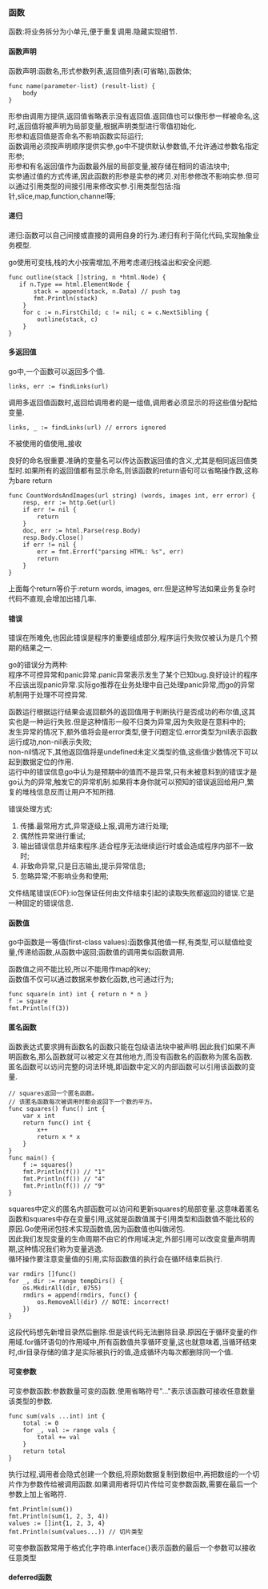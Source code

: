 ### 函数 ###

函数:将业务拆分为小单元,便于重复调用.隐藏实现细节.

#### 函数声明 ####

函数声明:函数名,形式参数列表,返回值列表(可省略),函数体;

	func name(parameter-list) (result-list) {
	    body
	}

形参由调用方提供,返回值省略表示没有返回值.返回值也可以像形参一样被命名,这时,返回值将被声明为局部变量,根据声明类型进行零值初始化.    
形参和返回值是否命名不影响函数实际运行;    
函数调用必须按声明顺序提供实参,go中不提供默认参数值,不允许通过参数名指定形参;    
形参和有名返回值作为函数最外层的局部变量,被存储在相同的语法块中;    
实参通过值的方式传递,因此函数的形参是实参的拷贝.对形参修改不影响实参.但可以通过引用类型的间接引用来修改实参.引用类型包括:指针,slice,map,function,channel等;    


#### 递归 ####

递归:函数可以自己间接或直接的调用自身的行为.递归有利于简化代码,实现抽象业务模型.

go使用可变栈,栈的大小按需增加,不用考虑递归栈溢出和安全问题.

	func outline(stack []string, n *html.Node) {
 	   if n.Type == html.ElementNode {
 	       stack = append(stack, n.Data) // push tag
 	       fmt.Println(stack)
 		}
  		for c := n.FirstChild; c != nil; c = c.NextSibling {
	        outline(stack, c)
	    }
	}

#### 多返回值 ####

go中,一个函数可以返回多个值.

	links, err := findLinks(url)

调用多返回值函数时,返回给调用者的是一组值,调用者必须显示的将这些值分配给变量.

	links, _ := findLinks(url) // errors ignored

不被使用的值使用_接收

良好的命名很重要.准确的变量名可以传达函数返回值的含义,尤其是相同返回值类型时.如果所有的返回值都有显示命名,则该函数的return语句可以省略操作数,这称为bare return

	func CountWordsAndImages(url string) (words, images int, err error) {
		resp, err := http.Get(url)
		if err != nil {
			return
		}
    	doc, err := html.Parse(resp.Body)
    	resp.Body.Close()
    	if err != nil {
        	err = fmt.Errorf("parsing HTML: %s", err)
        	return
    	}
	}

上面每个return等价于:return words, images, err.但是这种写法如果业务复杂时代码不直观,会增加出错几率.

#### 错误 ####
错误在所难免,也因此错误是程序的重要组成部分,程序运行失败仅被认为是几个预期的结果之一.



go的错误分为两种:    
程序不可控异常和panic异常.panic异常表示发生了某个已知bug.良好设计的程序不应该出现panic异常.实际go推荐在业务处理中自己处理panic异常,而go的异常机制用于处理不可控异常.

函数运行根据运行结果会返回额外的返回值用于判断执行是否成功的布尔值,这其实也是一种运行失败.但是这种情形一般不归类为异常,因为失败是在意料中的;    
发生异常的情况下,额外值将会是error类型,便于问题定位.error类型为nil表示函数运行成功,non-nil表示失败;    
non-nil情况下,其他返回值将是undefined未定义类型的值,这些值少数情况下可以起到数据定位的作用.    
运行中的错误信息go中认为是预期中的值而不是异常,只有未被意料到的错误才是go认为的异常,触发它的异常机制.如果将本身你就可以预知的错误返回给用户,繁复的堆栈信息反而让用户不知所措.

错误处理方式:

1. 传播.最常用方式,异常逐级上报,调用方进行处理;
2. 偶然性异常进行重试;
3. 输出错误信息并结束程序.适合程序无法继续运行时或会造成程序内部不一致时;
4. 非致命异常,只是日志输出,提示异常信息;
5. 忽略异常;不影响业务和使用;

文件结尾错误(EOF):io包保证任何由文件结束引起的读取失败都返回的错误.它是一种固定的错误信息.


#### 函数值 ####

go中函数是一等值(first-class values):函数像其他值一样,有类型,可以赋值给变量,传递给函数,从函数中返回;函数值的调用类似函数调用.

函数值之间不能比较,所以不能用作map的key;    
函数值不仅可以通过数据来参数化函数,也可通过行为;    

	func square(n int) int { return n * n }
    f := square
    fmt.Println(f(3)) 

#### 匿名函数 ####

函数表达式要求拥有函数名的函数只能在包级语法块中被声明.因此我们如果不声明函数名,那么函数就可以被定义在其他地方,而没有函数名的函数称为匿名函数.    
匿名函数可以访问完整的词法环境,即函数中定义的内部函数可以引用该函数的变量.


	// squares返回一个匿名函数。
	// 该匿名函数每次被调用时都会返回下一个数的平方。
	func squares() func() int {
	    var x int
	    return func() int {
	        x++
	        return x * x
	    }
	}
	func main() {
	    f := squares()
	    fmt.Println(f()) // "1"
	    fmt.Println(f()) // "4"
	    fmt.Println(f()) // "9"
	}

squares中定义的匿名内部函数可以访问和更新squares的局部变量.这意味着匿名函数和squares中存在变量引用,这就是函数值属于引用类型和函数值不能比较的原因.Go使用闭包技术实现函数值,因为函数值也叫做闭包.    
因此我们发现变量的生命周期不由它的作用域决定,外部引用可以改变变量声明周期,这种情况我们称为变量逃逸.    
循环操作要注意变量值的引用,实际函数值的执行会在循环结束后执行.    

	var rmdirs []func()
	for _, dir := range tempDirs() {
	    os.MkdirAll(dir, 0755)
	    rmdirs = append(rmdirs, func() {
	        os.RemoveAll(dir) // NOTE: incorrect!
	    })
	}

这段代码想先新增目录然后删除.但是该代码无法删除目录.原因在于循环变量的作用域.for循环语句的作用域中,所有函数值共享循环变量,这也就意味着,当循环结束时,dir目录存储的值才是实际被执行的值,造成循环内每次都删除同一个值.    

#### 可变参数 ####

可变参数函数:参数数量可变的函数.使用省略符号"..."表示该函数可接收任意数量该类型的参数.    

	func sum(vals ...int) int {
	    total := 0
	    for _, val := range vals {
	        total += val
	    }
	    return total
	}

执行过程,调用者会隐式创建一个数组,将原始数据复制到数组中,再把数组的一个切片作为参数传给被调用函数.如果调用者将切片传给可变参数函数,需要在最后一个参数上加上省略符.

	fmt.Println(sum()) 
	fmt.Println(sum(1, 2, 3, 4)) 
	values := []int{1, 2, 3, 4}
	fmt.Println(sum(values...)) // 切片类型

可变参数函数常用于格式化字符串.interface{}表示函数的最后一个参数可以接收任意类型

#### deferred函数 ####

